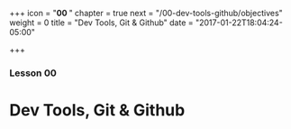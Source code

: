 +++
icon = "<b>00 </b>"
chapter = true
next = "/00-dev-tools-github/objectives"
weight = 0
title = "Dev Tools, Git & Github"
date = "2017-01-22T18:04:24-05:00"

+++

### Lesson 00

# Dev Tools, Git & Github
